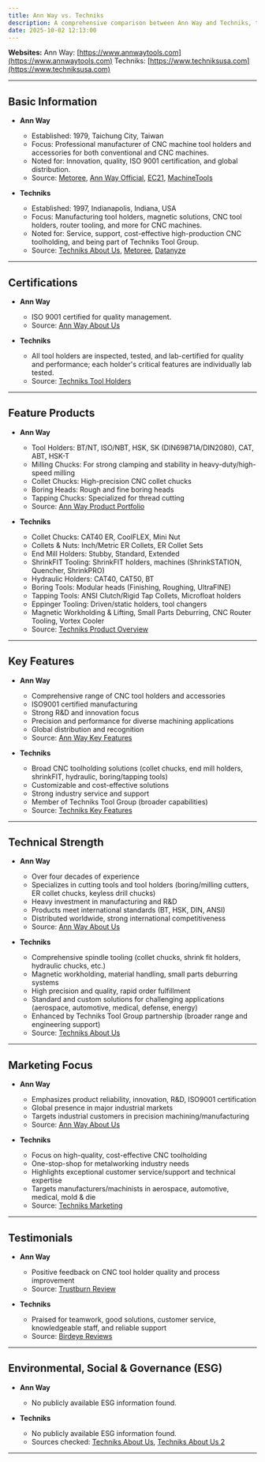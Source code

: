 ```yaml
---
title: Ann Way vs. Techniks
description: A comprehensive comparison between Ann Way and Techniks, two prominent manufacturers of CNC machine tool holders and accessories. This report covers their history, certifications, feature products, key features, technical strengths, marketing focus, and customer testimonials.
date: 2025-10-02 12:13:00
---
```


**Websites:**
Ann Way: [https://www.annwaytools.com](https://www.annwaytools.com)
Techniks: [https://www.techniksusa.com](https://www.techniksusa.com)

---

## Basic Information

- **Ann Way**
  - Established: 1979, Taichung City, Taiwan
  - Focus: Professional manufacturer of CNC machine tool holders and accessories for both conventional and CNC machines.
  - Noted for: Innovation, quality, ISO 9001 certification, and global distribution.
  - Source: [Metoree](https://us.metoree.com/companies/141379/), [Ann Way Official](https://www.annwaytools.com/), [EC21](https://annway.en.ec21.com/company_info.html), [MachineTools](https://www.machinetools.com/en/companies/172095-ann-way-machine-tools-co-dot-ltd)

- **Techniks**
  - Established: 1997, Indianapolis, Indiana, USA
  - Focus: Manufacturing tool holders, magnetic solutions, CNC tool holders, router tooling, and more for CNC machines.
  - Noted for: Service, support, cost-effective high-production CNC toolholding, and being part of Techniks Tool Group.
  - Source: [Techniks About Us](https://www.techniksusa.com/about-us-2/), [Metoree](https://us.metoree.com/companies/147899/), [Datanyze](https://www.datanyze.com/companies/techniks/192479356)

---

## Certifications

- **Ann Way**
  - ISO 9001 certified for quality management.
  - Source: [Ann Way About Us](https://www.annwaytools.com/msg/about-us.html)

- **Techniks**
  - All tool holders are inspected, tested, and lab-certified for quality and performance; each holder's critical features are individually lab tested.
  - Source: [Techniks Tool Holders](https://www.techniksusa.com/tool-holders/)

---

## Feature Products

- **Ann Way**
  - Tool Holders: BT/NT, ISO/NBT, HSK, SK (DIN69871A/DIN2080), CAT, ABT, HSK-T
  - Milling Chucks: For strong clamping and stability in heavy-duty/high-speed milling
  - Collet Chucks: High-precision CNC collet chucks
  - Boring Heads: Rough and fine boring heads
  - Tapping Chucks: Specialized for thread cutting
  - Source: [Ann Way Product Portfolio](https://www.annwaytools.com/product.html)

- **Techniks**
  - Collet Chucks: CAT40 ER, CoolFLEX, Mini Nut
  - Collets & Nuts: Inch/Metric ER Collets, ER Collet Sets
  - End Mill Holders: Stubby, Standard, Extended
  - ShrinkFIT Tooling: ShrinkFIT holders, machines (ShrinkSTATION, Quencher, ShrinkPRO)
  - Hydraulic Holders: CAT40, CAT50, BT
  - Boring Tools: Modular heads (Finishing, Roughing, UltraFINE)
  - Tapping Tools: ANSI Clutch/Rigid Tap Collets, Microfloat holders
  - Eppinger Tooling: Driven/static holders, tool changers
  - Magnetic Workholding & Lifting, Small Parts Deburring, CNC Router Tooling, Vortex Cooler
  - Source: [Techniks Product Overview](https://www.techniksusa.com)

---

## Key Features

- **Ann Way**
  - Comprehensive range of CNC tool holders and accessories
  - ISO9001 certified manufacturing
  - Strong R&D and innovation focus
  - Precision and performance for diverse machining applications
  - Global distribution and recognition
  - Source: [Ann Way Key Features](https://www.annwaytools.com)

- **Techniks**
  - Broad CNC toolholding solutions (collet chucks, end mill holders, shrinkFIT, hydraulic, boring/tapping tools)
  - Customizable and cost-effective solutions
  - Strong industry service and support
  - Member of Techniks Tool Group (broader capabilities)
  - Source: [Techniks Key Features](https://www.techniksusa.com/)

---

## Technical Strength

- **Ann Way**
  - Over four decades of experience
  - Specializes in cutting tools and tool holders (boring/milling cutters, ER collet chucks, keyless drill chucks)
  - Heavy investment in manufacturing and R&D
  - Products meet international standards (BT, HSK, DIN, ANSI)
  - Distributed worldwide, strong international competitiveness
  - Source: [Ann Way About Us](https://www.annwaytools.com/msg/about-us.html)

- **Techniks**
  - Comprehensive spindle tooling (collet chucks, shrink fit holders, hydraulic chucks, etc.)
  - Magnetic workholding, material handling, small parts deburring systems
  - High precision and quality, rapid order fulfillment
  - Standard and custom solutions for challenging applications (aerospace, automotive, medical, defense, energy)
  - Enhanced by Techniks Tool Group partnership (broader range and engineering support)
  - Source: [Techniks About Us](https://www.techniksusa.com/about-us-2/)

---

## Marketing Focus

- **Ann Way**
  - Emphasizes product reliability, innovation, R&D, ISO9001 certification
  - Global presence in major industrial markets
  - Targets industrial customers in precision machining/manufacturing
  - Source: [Ann Way About Us](https://www.annwaytools.com/msg/about-us.html)

- **Techniks**
  - Focus on high-quality, cost-effective CNC toolholding
  - One-stop-shop for metalworking industry needs
  - Highlights exceptional customer service/support and technical expertise
  - Targets manufacturers/machinists in aerospace, automotive, medical, mold & die
  - Source: [Techniks Marketing](https://www.techniksusa.com)

---

## Testimonials

- **Ann Way**
  - Positive feedback on CNC tool holder quality and process improvement
  - Source: [Trustburn Review](https://trustburn.com/review/g79TNowBQ7I2aKiq4d58)

- **Techniks**
  - Praised for teamwork, good solutions, customer service, knowledgeable staff, and reliable support
  - Source: [Birdeye Reviews](https://reviews.birdeye.com/techniks-150536304138465)

---

## Environmental, Social & Governance (ESG)

- **Ann Way**
  - No publicly available ESG information found.

- **Techniks**
  - No publicly available ESG information found.
  - Sources checked: [Techniks About Us](https://www.techniksusa.com/about-us/), [Techniks About Us 2](https://www.techniksusa.com/about-us-2/)

---